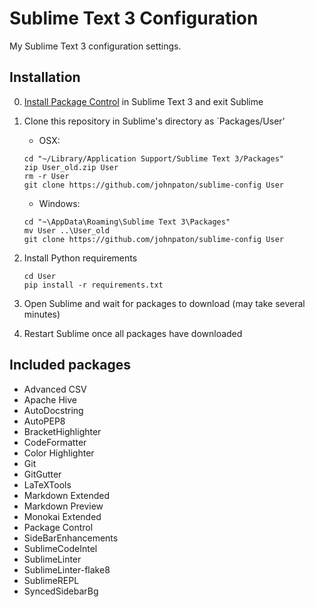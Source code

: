 # Sublime Text 3 Configuration

My Sublime Text 3 configuration settings.

## Installation

0. [Install Package Control](https://packagecontrol.io/installation) in Sublime Text 3 and exit Sublime

1. Clone this repository in Sublime's directory as `Packages/User'

    * OSX: 
    ```
    cd "~/Library/Application Support/Sublime Text 3/Packages"
    zip User_old.zip User
    rm -r User
    git clone https://github.com/johnpaton/sublime-config User
    ```

    * Windows:
    ```
    cd "~\AppData\Roaming\Sublime Text 3\Packages"
    mv User ..\User_old
    git clone https://github.com/johnpaton/sublime-config User
    ```

2. Install Python requirements

    ```
    cd User
    pip install -r requirements.txt
    ```

3. Open Sublime and wait for packages to download (may take several minutes)

4. Restart Sublime once all packages have downloaded

## Included packages

* Advanced CSV
* Apache Hive
* AutoDocstring
* AutoPEP8
* BracketHighlighter
* CodeFormatter
* Color Highlighter
* Git
* GitGutter
* LaTeXTools
* Markdown Extended
* Markdown Preview
* Monokai Extended
* Package Control
* SideBarEnhancements
* SublimeCodeIntel
* SublimeLinter
* SublimeLinter-flake8
* SublimeREPL
* SyncedSidebarBg
